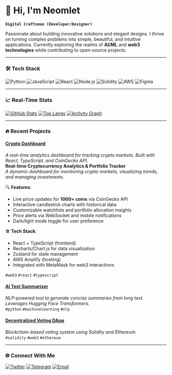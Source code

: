 # 👋 Hi, I'm Neomlet

**`Digital Craftsman (Developer/Designer)`**  

Passionate about building innovative solutions and elegant designs. I thrive on turning complex problems into simple, beautiful, and intuitive applications. Currently exploring the realms of **AI/ML** and **web3 technologies** while contributing to open-source projects.

---

### 🛠️ Tech Stack

![Python](https://img.shields.io/badge/-Python-3776AB?style=flat&logo=python&logoColor=white)
![JavaScript](https://img.shields.io/badge/-JavaScript-F7DF1E?style=flat&logo=javascript&logoColor=black)
![React](https://img.shields.io/badge/-React-61DAFB?style=flat&logo=react&logoColor=black)
![Node.js](https://img.shields.io/badge/-Node.js-339933?style=flat&logo=node.js&logoColor=white)
![Solidity](https://img.shields.io/badge/-Solidity-363636?style=flat&logo=solidity&logoColor=white)
![AWS](https://img.shields.io/badge/-AWS-232F3E?style=flat&logo=amazon-aws)
![Figma](https://img.shields.io/badge/-Figma-F24E1E?style=flat&logo=figma&logoColor=white)

---

### 📈 Real-Time Stats

[![GitHub Stats](https://github-readme-stats.vercel.app/api?username=neomlet&show_icons=true&theme=radical&cache_seconds=300)](https://github.com/neomlet)
[![Top Langs](https://github-readme-stats.vercel.app/api/top-langs/?username=neomlet&layout=compact&theme=radical)](https://github.com/neomlet)
[![Activity Graph](https://github-readme-activity-graph.vercel.app/graph?username=neomlet&theme=react-dark&radius=8)](https://github.com/neomlet)

---

### 🔥 Recent Projects

#### [Crypto Dashboard](https://github.com/neomlet/crypto-dash)  
_A real-time analytics dashboard for tracking crypto markets. Built with React, TypeScript, and CoinGecko API._  
**Real-time Cryptocurrency Analytics & Portfolio Tracker**  
*A dynamic dashboard for monitoring crypto markets, visualizing trends, and managing investments.*  

🔍 **Features**:  
- Live price updates for **1000+ coins** via CoinGecko API  
- Interactive candlestick charts with historical data  
- Customizable watchlists and portfolio allocation insights  
- Price alerts via WebSocket and mobile notifications  
- Dark/light mode toggle for user preference  

🛠️ **Tech Stack**:  
- React + TypeScript (frontend)  
- Recharts/Chart.js for data visualization  
- Zustand for state management  
- AWS Amplify (hosting)  
- Integrated with MetaMask for web3 interactions

`#web3` `#react` `#typescript`

#### [AI Text Summarizer](https://github.com/neomlet/ai-summarizer)  
_NLP-powered tool to generate concise summaries from long text. Leverages Hugging Face Transformers._  
`#python` `#machinelearning` `#nlp`

#### [Decentralized Voting DApp](https://github.com/neomlet/voting-dapp)  
_Blockchain-based voting system using Solidity and Ethereum._  
`#solidity` `#web3` `#ethereum`

---

### 🌐 Connect With Me

[![Twitter](https://img.shields.io/badge/-Twitter-1DA1F2?style=flat&logo=twitter&logoColor=white)](https://twitter.com/neomlet)
[![Telegram](https://img.shields.io/badge/-Telegram-26A5E4?style=flat&logo=telegram&logoColor=white)](https://t.me/otoamatsukami)
[![Email](https://img.shields.io/badge/-Email-D14836?style=flat&logo=gmail&logoColor=white)](mailto:good.bqw@gmail.com)
